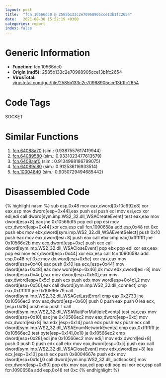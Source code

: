 ```yaml
---
layout: post
title:  "fcn.10566dc0 @ 2585b133c2e70968905cce13b1fc2654"
date:   2021-08-30 15:52:19 +0300
categories: report
index: false
---
```


# Generic Information
- **Function:** fcn.10566dc0
- **Origin (md5):** 2585b133c2e70968905cce13b1fc2654
- **VirusTotal:** [virustotal.com/gui/file/2585b133c2e70968905cce13b1fc2654][virustotal_ref]

# Code Tags
<span class="tag" id="SOCKET">SOCKET</span>


# Similar Functions

1. [fcn.64088a70][similar_1_ref] (sim.: 0.9387557617419944)
2. [fcn.64089580][similar_2_ref] (sim.: 0.9331023477613579)
3. [fcn.6408aaf0][similar_3_ref] (sim.: 0.9134998186799075)
4. [fcn.64089c80][similar_4_ref] (sim.: 0.912536116933514)
5. [fcn.10004840][similar_5_ref] (sim.: 0.9050729494685442)


# Disassembled Code

{% highlight nasm %}
sub esp,0x48
mov eax,dword[0x10c992e8]
xor eax,esp
mov dword[esp+0x44],eax
push esi
push edi
mov esi,ecx
xor edi,edi
call dword[sym.imp.WS2_32.dll_WSACreateEvent]
test eax,eax
mov dword[esp+8],eax
jne 0x10566df5
pop edi
pop esi
mov ecx,dword[esp+0x44]
xor ecx,esp
call fcn.1090658a
add esp,0x48
ret 0xc
push ebx
mov ebx,dword[sym.imp.WS2_32.dll_WSAEventSelect]
push 0x10
push eax
mov eax,dword[esi+8]
push eax
call ebx
cmp eax,0xffffffff
jne 0x10566e2b
mov ecx,dword[esp+0xc]
push ecx
call dword[sym.imp.WS2_32.dll_WSACloseEvent]
pop ebx
pop edi
xor eax,eax
pop esi
mov ecx,dword[esp+0x44]
xor ecx,esp
call fcn.1090658a
add esp,0x48
ret 0xc
mov dx,word[esp+0x5c]
xor eax,eax
mov dword[esp+0x40],eax
push 0x10
lea ecx,[esp+0x44]
mov dword[esp+0x48],eax
mov word[esp+0x46],dx
mov edx,dword[esi+8]
mov dword[esp+0x4c],eax
mov dword[esp+0x50],eax
mov eax,dword[esp+0x5c]
push ecx
push edx
mov word[esp+0x4c],2
mov dword[esp+0x50],eax
call dword[sym.imp.WS2_32.dll_connect]
cmp eax,0xffffffff
jne 0x10566e79
call dword[sym.imp.WS2_32.dll_WSAGetLastError]
cmp eax,0x2733
jne 0x10566ec2
mov eax,dword[esp+0x60]
push 0
push eax
push 0
lea ecx,[esp+0x18]
push ecx
push 1
call dword[sym.imp.WS2_32.dll_WSAWaitForMultipleEvents]
test eax,eax
mov dword[esp+0x10],eax
jne 0x10566ec2
mov eax,dword[esp+0xc]
mov ecx,dword[esi+8]
lea edx,[esp+0x14]
push edx
push eax
push ecx
call dword[sym.imp.WS2_32.dll_WSAEnumNetworkEvents]
cmp eax,0xffffffff
je 0x10566ec2
test byte[esp+0x14],0x10
je 0x10566ec2
cmp dword[esp+0x28],edi
jne 0x10566ec2
mov edi,1
mov edx,dword[esi+8]
push 0
push 0
push edx
call ebx
mov eax,dword[esp+0xc]
push eax
call dword[sym.imp.WS2_32.dll_WSACloseEvent]
mov edx,dword[esi+8]
lea ecx,[esp+0x10]
push ecx
push 0x8004667e
push edx
mov dword[esp+0x1c],0
call dword[sym.imp.WS2_32.dll_ioctlsocket]
mov ecx,dword[esp+0x50]
pop ebx
mov eax,edi
pop edi
pop esi
xor ecx,esp
call fcn.1090658a
add esp,0x48
ret 0xc
{% endhighlight %}


[similar_1_ref]: /report/fcn.64088a70@07e4412910bcf0f5969ef64c44eecb2d
[similar_2_ref]: /report/fcn.64089580@07e4412910bcf0f5969ef64c44eecb2d
[similar_3_ref]: /report/fcn.6408aaf0@07e4412910bcf0f5969ef64c44eecb2d
[similar_4_ref]: /report/fcn.64089c80@07e4412910bcf0f5969ef64c44eecb2d
[similar_5_ref]: /report/fcn.10004840@4c3818fdf32d89a09257dbc9d3e142ea
[virustotal_ref]: https://www.virustotal.com/gui/file/2585b133c2e70968905cce13b1fc2654